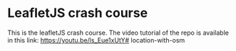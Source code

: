 # LeafletJS crash course

This is the leafletJS crash course. The video tutorial of the repo is available in this link: https://youtu.be/ls_Eue1xUtY#   l o c a t i o n - w i t h - o s m  
 